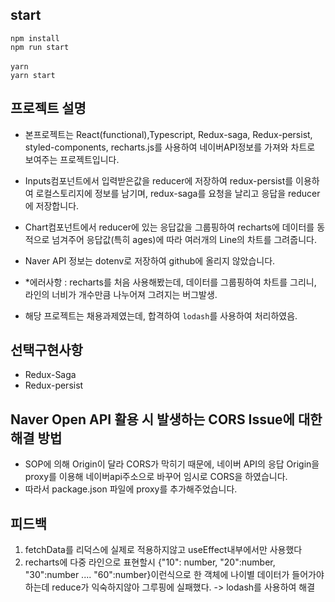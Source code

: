 
## start
`npm install` <br />`npm run start` <br /><br />
`yarn` <br />`yarn start`

## 프로젝트 설명
- 본프로젝트는 React(functional),Typescript, Redux-saga, Redux-persist, styled-components, recharts.js를 사용하여 네이버API정보를 가져와 차트로 보여주는 프로젝트입니다.
- Inputs컴포넌트에서 입력받은값을 reducer에 저장하여 redux-persist를 이용하여 로컬스토리지에 정보를 남기며, redux-saga를 요청을 날리고 응답을 reducer에 저장합니다.
- Chart컴포넌트에서 reducer에 있는 응답값을 그룹핑하여 recharts에 데이터를 동적으로 넘겨주어 응답값(특히 ages)에 따라 여러개의 Line의 차트를 그려줍니다.
- Naver API 정보는 dotenv로 저장하여 github에 올리지 않았습니다.

- *에러사항 : recharts를 처음 사용해봤는데, 데이터를 그룹핑하여 차트를 그리니, 라인의 너비가 개수만큼 나누어져 그려지는 버그발생.  
- 해당 프로젝트는 채용과제였는데, 합격하여 `lodash`를 사용하여 처리하였음.

## 선택구현사항
- Redux-Saga
- Redux-persist

## Naver Open API 활용 시 발생하는 CORS Issue에 대한 해결 방법
- SOP에 의해 Origin이 달라 CORS가 막히기 때문에, 네이버 API의 응답 Origin을 proxy를 이용해 네이버api주소으로 바꾸어 임시로 CORS을 하였습니다.
- 따라서 package.json 파일에 proxy를 추가해주었습니다.

## 피드백
1. fetchData를 리덕스에 실제로 적용하지않고 useEffect내부에서만 사용했다
2. recharts에 다중 라인으로 표현할시 {"10": number, "20":number, "30":number .... "60":number}이런식으로 한 객체에 나이별 데이터가 들어가야하는데 reduce가 익숙하지않아 그루핑에 실패했다. -> lodash를 사용하여 해결
